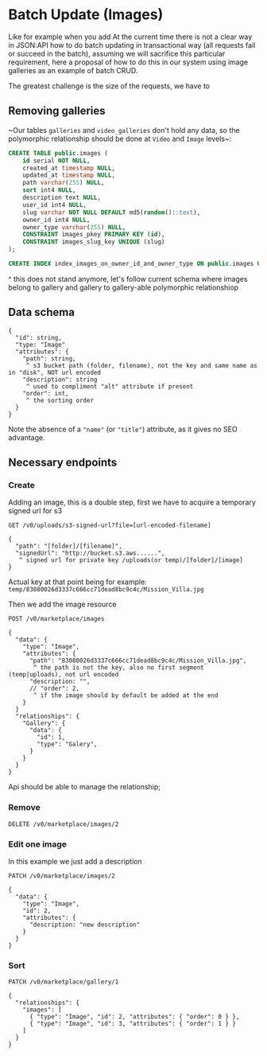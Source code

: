# Batch Update (Images)

Like for example when you add At the current time there is not a clear way in JSON:API how to do batch updating in transactional way (all requests fail or succeed in the batch), assuming we will sacrifice this particular requirement, here a proposal of how to do this in our system using image galleries as an example of batch CRUD.

The greatest challenge is the size of the requests, we have to 
## Removing galleries

~Our tables `galleries` and `video_galleries` don't hold any data, so the polymorphic relationship should be done at `Video` and `Image` levels~:

```sql
CREATE TABLE public.images (
	id serial NOT NULL,
	created_at timestamp NULL,
	updated_at timestamp NULL,
	path varchar(255) NULL,
	sort int4 NULL,
	description text NULL,
	user_id int4 NULL,
	slug varchar NOT NULL DEFAULT md5(random()::text),
	owner_id int4 NULL,
	owner_type varchar(255) NULL,
	CONSTRAINT images_pkey PRIMARY KEY (id),
	CONSTRAINT images_slug_key UNIQUE (slug)
);

CREATE INDEX index_images_on_owner_id_and_owner_type ON public.images USING btree (owner_id, owner_type);
```

^ this does not stand anymore, let's follow current schema where images belong to gallery and gallery to gallery-able polymorphic relationshiop

## Data schema

```
{
  "id": string,
  "type: "Image"
  "attributes": {
    "path": string,
     ^ s3 bucket path (folder, filename), not the key and same name as in "disk", NOT url encoded
    "description": string
     ^ used to compliment "alt" attribute if present
    "order": int,
     ^ the sorting order 
  }
}
```

Note the absence of a `"name"` (or `"title"`) attribute, as it gives no SEO advantage.

## Necessary endpoints

### Create

Adding an image, this is a double step, first we have to acquire a temporary signed url for s3

```http request
GET /v0/uploads/s3-signed-url?file=[url-encoded-filename]

{
  "path": "[folder]/[filename]",
  "signedUrl": "http://bucket.s3.aws......",
   ^ signed url for private key /uploads(or temp)/[folder]/[image]
}
```

Actual key at that point being for example: `temp/83080026d3337c666cc71dead8bc9c4c/Mission_Villa.jpg`

Then we add the image resource

```http request
POST /v0/marketplace/images

{
  "data": {
    "type": "Image",
    "attributes": {
      "path": "83080026d3337c666cc71dead8bc9c4c/Mission_Villa.jpg",
       ^ the path is not the key, also no first segment (temp|uploads), not url encoded 
      "description: "",
      // "order": 2,
       ^ if the image should by default be added at the end
    }
  }
  "relationships": {
    "Gallery": {
      "data": {
        "id": 1,
        "type": "Galery",
      }
    }
  }
}
```

Api should be able to manage the relationship;

### Remove

```http request
DELETE /v0/marketplace/images/2
```

### Edit one image

In this example we just add a description

```http request
PATCH /v0/marketplace/images/2

{
  "data": {
    "type": "Image",
    "id": 2,
    "attributes": {
      "description: "new description"
    }
  }
}
```

### Sort

```http request
PATCH /v0/marketplace/gallery/1

{
  "relationships": {
    "images": [
      { "type": "Image", "id": 2, "attributes": { "order": 0 } },
      { "type": "Image", "id": 3, "attributes": { "order": 1 } }
    ]
  }
}
```
